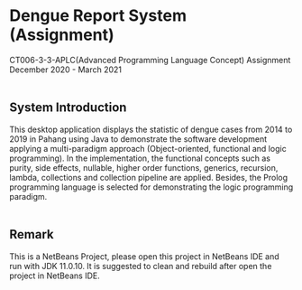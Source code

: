 # Dengue Report System (Assignment)
CT006-3-3-APLC(Advanced Programming Language Concept) Assignment<br/>
December 2020 - March 2021<br/><br/>

## System Introduction
This desktop application displays the statistic of dengue cases from 2014 to 2019 in Pahang using Java to demonstrate the software development applying a multi-paradigm approach (Object-oriented, functional and logic programming). In the implementation, the functional concepts such as purity, side effects, nullable, higher order functions, generics, recursion, lambda, collections and collection pipeline are applied. Besides, the Prolog programming language is selected for demonstrating the logic programming paradigm.<br/><br/>

## Remark
This is a NetBeans Project, please open this project in NetBeans IDE and run with JDK 11.0.10.
It is suggested to clean and rebuild after open the project in NetBeans IDE.
